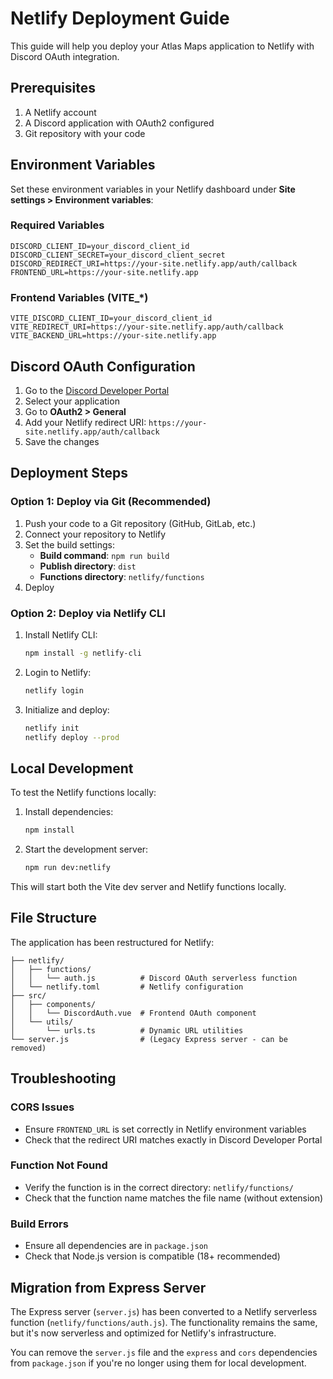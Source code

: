 # Netlify Deployment Guide

This guide will help you deploy your Atlas Maps application to Netlify with Discord OAuth integration.

## Prerequisites

1. A Netlify account
2. A Discord application with OAuth2 configured
3. Git repository with your code

## Environment Variables

Set these environment variables in your Netlify dashboard under **Site settings > Environment variables**:

### Required Variables

```
DISCORD_CLIENT_ID=your_discord_client_id
DISCORD_CLIENT_SECRET=your_discord_client_secret
DISCORD_REDIRECT_URI=https://your-site.netlify.app/auth/callback
FRONTEND_URL=https://your-site.netlify.app
```

### Frontend Variables (VITE_*)

```
VITE_DISCORD_CLIENT_ID=your_discord_client_id
VITE_REDIRECT_URI=https://your-site.netlify.app/auth/callback
VITE_BACKEND_URL=https://your-site.netlify.app
```

## Discord OAuth Configuration

1. Go to the [Discord Developer Portal](https://discord.com/developers/applications)
2. Select your application
3. Go to **OAuth2 > General**
4. Add your Netlify redirect URI: `https://your-site.netlify.app/auth/callback`
5. Save the changes

## Deployment Steps

### Option 1: Deploy via Git (Recommended)

1. Push your code to a Git repository (GitHub, GitLab, etc.)
2. Connect your repository to Netlify
3. Set the build settings:
   - **Build command**: `npm run build`
   - **Publish directory**: `dist`
   - **Functions directory**: `netlify/functions`
4. Deploy

### Option 2: Deploy via Netlify CLI

1. Install Netlify CLI:
   ```bash
   npm install -g netlify-cli
   ```

2. Login to Netlify:
   ```bash
   netlify login
   ```

3. Initialize and deploy:
   ```bash
   netlify init
   netlify deploy --prod
   ```

## Local Development

To test the Netlify functions locally:

1. Install dependencies:
   ```bash
   npm install
   ```

2. Start the development server:
   ```bash
   npm run dev:netlify
   ```

This will start both the Vite dev server and Netlify functions locally.

## File Structure

The application has been restructured for Netlify:

```
├── netlify/
│   ├── functions/
│   │   └── auth.js          # Discord OAuth serverless function
│   └── netlify.toml         # Netlify configuration
├── src/
│   ├── components/
│   │   └── DiscordAuth.vue  # Frontend OAuth component
│   └── utils/
│       └── urls.ts          # Dynamic URL utilities
└── server.js                # (Legacy Express server - can be removed)
```

## Troubleshooting

### CORS Issues
- Ensure `FRONTEND_URL` is set correctly in Netlify environment variables
- Check that the redirect URI matches exactly in Discord Developer Portal

### Function Not Found
- Verify the function is in the correct directory: `netlify/functions/`
- Check that the function name matches the file name (without extension)

### Build Errors
- Ensure all dependencies are in `package.json`
- Check that Node.js version is compatible (18+ recommended)

## Migration from Express Server

The Express server (`server.js`) has been converted to a Netlify serverless function (`netlify/functions/auth.js`). The functionality remains the same, but it's now serverless and optimized for Netlify's infrastructure.

You can remove the `server.js` file and the `express` and `cors` dependencies from `package.json` if you're no longer using them for local development. 